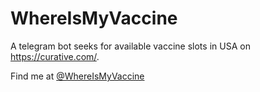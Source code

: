 # WhereIsMyVaccine
A telegram bot seeks for available vaccine slots in USA on https://curative.com/. 

Find me at [@WhereIsMyVaccine](https://t.me/vaccine_seeker_bot)
